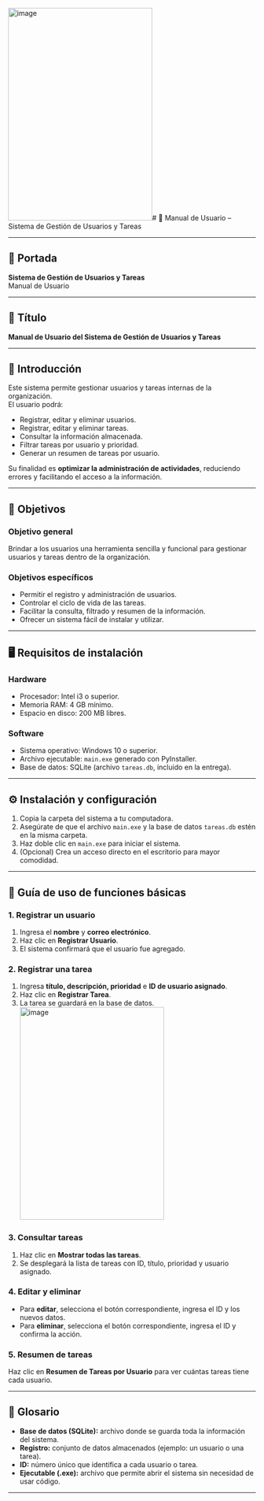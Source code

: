 <img width="293" height="432" alt="image" src="https://github.com/user-attachments/assets/1fa431d7-b44d-473c-b361-003209fe7577" /># 📘 Manual de Usuario – Sistema de Gestión de Usuarios y Tareas  

---

## 📑 Portada  
**Sistema de Gestión de Usuarios y Tareas**  
Manual de Usuario  


---

## 📑 Título  
**Manual de Usuario del Sistema de Gestión de Usuarios y Tareas**  

---

## 🔹 Introducción  
Este sistema permite gestionar usuarios y tareas internas de la organización.  
El usuario podrá:  
- Registrar, editar y eliminar usuarios.  
- Registrar, editar y eliminar tareas.  
- Consultar la información almacenada.  
- Filtrar tareas por usuario y prioridad.  
- Generar un resumen de tareas por usuario.  

Su finalidad es **optimizar la administración de actividades**, reduciendo errores y facilitando el acceso a la información.  

---

## 🎯 Objetivos  

### Objetivo general  
Brindar a los usuarios una herramienta sencilla y funcional para gestionar usuarios y tareas dentro de la organización.  

### Objetivos específicos  
- Permitir el registro y administración de usuarios.  
- Controlar el ciclo de vida de las tareas.  
- Facilitar la consulta, filtrado y resumen de la información.  
- Ofrecer un sistema fácil de instalar y utilizar.  

---

## 🖥️ Requisitos de instalación  

### Hardware  
- Procesador: Intel i3 o superior.  
- Memoria RAM: 4 GB mínimo.  
- Espacio en disco: 200 MB libres.  

### Software  
- Sistema operativo: Windows 10 o superior.  
- Archivo ejecutable: `main.exe` generado con PyInstaller.  
- Base de datos: SQLite (archivo `tareas.db`, incluido en la entrega).  

---

## ⚙️ Instalación y configuración  

1. Copia la carpeta del sistema a tu computadora.  
2. Asegúrate de que el archivo `main.exe` y la base de datos `tareas.db` estén en la misma carpeta.  
3. Haz doble clic en `main.exe` para iniciar el sistema.  
4. (Opcional) Crea un acceso directo en el escritorio para mayor comodidad.  

---

## 📝 Guía de uso de funciones básicas  

### 1. Registrar un usuario  
1. Ingresa el **nombre** y **correo electrónico**.  
2. Haz clic en **Registrar Usuario**.  
3. El sistema confirmará que el usuario fue agregado.  

### 2. Registrar una tarea  
1. Ingresa **título, descripción, prioridad** e **ID de usuario asignado**.  
2. Haz clic en **Registrar Tarea**.  
3. La tarea se guardará en la base de datos.<img width="293" height="432" alt="image" src="https://github.com/user-attachments/assets/cf03bbd0-b6cd-4d04-92a9-882d541f74a6" />


### 3. Consultar tareas  
1. Haz clic en **Mostrar todas las tareas**.  
2. Se desplegará la lista de tareas con ID, título, prioridad y usuario asignado.  

### 4. Editar y eliminar  
- Para **editar**, selecciona el botón correspondiente, ingresa el ID y los nuevos datos.  
- Para **eliminar**, selecciona el botón correspondiente, ingresa el ID y confirma la acción.  

### 5. Resumen de tareas  
Haz clic en **Resumen de Tareas por Usuario** para ver cuántas tareas tiene cada usuario.  

---

## 📖 Glosario  

- **Base de datos (SQLite):** archivo donde se guarda toda la información del sistema.  
- **Registro:** conjunto de datos almacenados (ejemplo: un usuario o una tarea).  
- **ID:** número único que identifica a cada usuario o tarea.  
- **Ejecutable (.exe):** archivo que permite abrir el sistema sin necesidad de usar código.  

---



